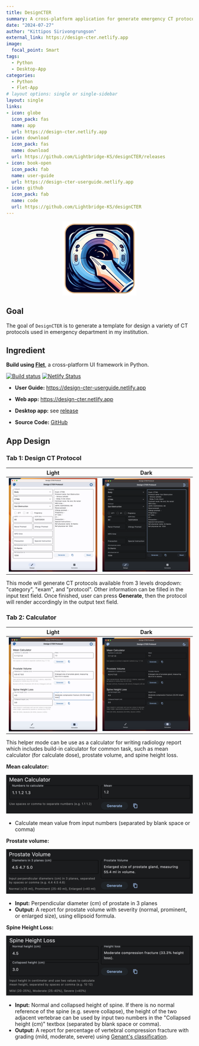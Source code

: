 ```yaml
---
title: DesignCTER
summary: A cross-platform application for generate emergency CT protocol.
date: "2024-07-27"
author: "Kittipos Sirivongrungson"
external_link: https://design-cter.netlify.app
image:
  focal_point: Smart
tags:
  - Python
  - Desktop-App
categories:
  - Python
  - Flet-App
# layout options: single or single-sidebar
layout: single
links:
- icon: globe
  icon_pack: fas
  name: app
  url: https://design-cter.netlify.app
- icon: download
  icon_pack: fas
  name: download
  url: https://github.com/Lightbridge-KS/designCTER/releases
- icon: book-open
  icon_pack: fab
  name: user-guide
  url: https://design-cter-userguide.netlify.app
- icon: github
  icon_pack: fab
  name: code
  url: https://github.com/Lightbridge-KS/designCTER
---
```


<img src="featured-hex.png" alt="DesignCTER logo" width="200" style="display: block; margin: auto;" />

## Goal

The goal of `DesignCTER` is to generate a template for design a variety of CT protocols used in emergency department in my institution. 

## Ingredient

**Build using [Flet](https://flet.dev/)**, a cross-platform UI framework in Python.

[![Build status](https://ci.appveyor.com/api/projects/status/crptct3i8mpiw516?svg=true)](https://ci.appveyor.com/project/Lightbridge-KS/designcter) [![Netlify Status](https://api.netlify.com/api/v1/badges/1ca89925-4b24-4cca-a13f-a1a15718c947/deploy-status)](https://app.netlify.com/sites/design-cter/deploys)

- **User Guide:** <https://design-cter-userguide.netlify.app>

- **Web app:** <https://design-cter.netlify.app>

- **Desktop app:** see [release](https://github.com/Lightbridge-KS/designCTER/releases)

- **Source Code:** [GitHub](https://github.com/Lightbridge-KS/designCTER)


## App Design

### Tab 1: Design CT Protocol

Light            |  Dark
:-------------------------:|:-------------------------:
![](./img/screen-light-1.png)  |  ![](./img/screen-dark-1.png) 


This mode will generate CT protocols available from 3 levels dropdown: "category", "exam", and "protocol". Other information can be filled in the input text field. Once finished, user can press **Generate**, then the protocol will render accordingly in the output text field. 

### Tab 2: Calculator

Light            |  Dark
:-------------------------:|:-------------------------:
![](./img/screen-light-2.png)  |  ![](./img/screen-dark-2.png) 


This helper mode can be use as a calculator for writing radiology report which includes  build-in calculator for common task, such as mean calculator (for calculate dose), prostate volume, and spine height loss.

**Mean calculator:** 

![Mean Calculator](./img/mean-calc.png)

- Calculate mean value from input numbers (separated by blank space or comma)

**Prostate volume:** 

![Prostate volume](./img/prostate-vol.png)

- **Input:** Perpendicular diameter (cm) of prostate in 3 planes
- **Output:** A report for prostate volume with severity (normal, prominent, or enlarged size), using ellipsoid formula.

**Spine Height Loss:**

![Spine height loss](./img/spine-ht-loss.png)

- **Input:** Normal and collapsed height of spine. If there is no normal reference of the spine (e.g. severe collapse), the height of the two adjacent vertebrae can be used by input two numbers in the "Collapsed height (cm)" textbox (separated by blank space or comma).
- **Output:** A report for percentage of vertebral compression fracture with grading (mild, moderate, severe) using [Genant's classification](https://radiopaedia.org/articles/44227). 



